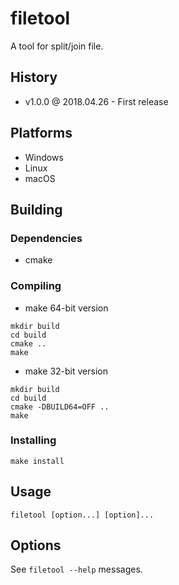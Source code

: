 # filetool

A tool for split/join file.

## History

- v1.0.0 @ 2018.04.26 - First release

## Platforms

- Windows
- Linux
- macOS

## Building

### Dependencies

- cmake

### Compiling

- make 64-bit version
~~~
mkdir build
cd build
cmake ..
make
~~~

- make 32-bit version
~~~
mkdir build
cd build
cmake -DBUILD64=OFF ..
make
~~~

### Installing

~~~
make install
~~~

## Usage

~~~
filetool [option...] [option]...
~~~

## Options

See `filetool --help` messages.
